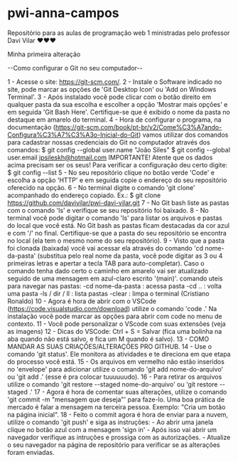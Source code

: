 # pwi-anna-campos
Repositório para as aulas de programação web 1 ministradas pelo professor Davi Vilar ♥♥♥

Minha primeira alteração

--Como configurar o Git no seu computador--

1 - Acesse o site: https://git-scm.com/.
2 - Instale o Software indicado no site, pode marcar as opções de 'Git Desktop Icon' ou 'Add on Windows Terminal'.
3 - Após instalado você pode clicar com o botão direito em qualquer pasta da sua escolha e escolher a opção 'Mostrar mais opções' e em seguida 'Git Bash Here'. Certifique-se que é exibido o nome da pasta no destaque em amarelo do terminal.
4 - Hora de configurar o programa, na documentação (https://git-scm.com/book/pt-br/v2/Come%C3%A7ando-Configura%C3%A7%C3%A3o-Inicial-do-Git) vamos utilizar dos comandos para cadastrar nossas credenciais do Git no computador através dos comandos:
	$ git config --global user.name "João Siles"
	$ git config --global user.email jpsileskh@hotmail.com
IMPORTANTE! Atente que os dados acima precisam ser os seus! 
Para verificar a configuração deu certo digite:
	$ git config --list
5 - No seu repositório clique no botão verde 'Code' e escolha a opção 'HTTP' e em seguida copie o endereço do seu repositório oferecido na opção.
6 - No terminal digite o comando 'git clone' acompanhado do endereço copiado. Ex.:
	$ git clone https://github.com/davivilar/pwi-davi-vilar.git
7 - No Git bash liste as pastas com o comando 'ls' e verifique se seu repositório foi baixado.
8 - No terminal você pode digitar o comando 'ls' para listar os arquivos e pastas do local que você está. No Git bash as pastas ficam destacadas da cor azul e com '/' no final. Certifique-se que a pasta do seu repositório se encontra no local (ela tem o mesmo nome do seu repositório).
9 - Visto que a pasta foi clonada (baixada) você vai acessar ela através do comando 'cd nome-da-pasta' (substitua pelo real nome da pasta, você pode digitar as 3 ou 4 primeiras letras e apertar a tecla TAB para auto-completar). Caso o comando tenha dado certo o caminho em amarelo vai ser atualizado seguido de uma mensagem em azul-claro escrito '(main)'.
	comando uteis para navegar nas pastas:
		-cd nome-da-pasta : acessa pasta
		-cd .. : volta uma pasta
		-ls / dir / ll : lista pastas
		-clear : limpa o terminal (Cristiano Ronaldo)
10 - Agora é hora de abrir com o VSCode (https://code.visualstudio.com/download) utilize o comando 'code .' Na instalação você pode marcar as opções para abrir com code no menu de contexto.
11 - Você pode personalizar o VScode com suas extensões (veja as imagens)
12 - Dicas do VSCode: Ctrl + S = Salvar (fica uma bolinha na aba quando não está salvo, e fica um M quando é salvo).
13 - COMO MANDAR AS SUAS CRIAÇÕES/ALTERAÇÕES PRO GITHUB.
14 - Use o comando 'git status'. Ele monitora as atividades e te direciona em que etapa do processo você está.
15 - Os arquivos em vermelho não estão inseridos no 'envelope' para adicionar utilize o comando 'git add nome-do-arquivo' ou 'git add .' (esse é pra colocar tuuuuuudo).
16 - Para retirar os arquivos utilize o comando 'git restore --staged nome-do-arquivo' ou 'git restore --staged .'
17 - Agora é hora de comentar suas alterações, utilize o comando 'git commit -m "mensagem que deseja"' para faze-lo. Uma boa prática de mercado é falar a mensagem na terceira pessoa. Exemplo: "Cria um botão na página inicial".
18 - Feito o commit agora é hora de enviar para a nuvem, utilize o comando 'git push' e siga as instruções:
	- Ao abrir uma janela clique no botão azul com a mensagem 'sign in'
	- Após isso vai abrir um navegador verifique as intruções e prossiga com as autorizações.
	- Atualize o seu navegador na página de repositório para verificar se as alterações foram enviadas. 
